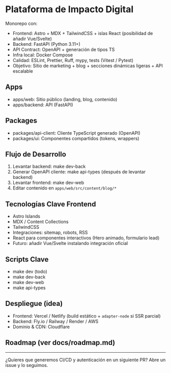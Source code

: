 # Plataforma de Impacto Digital

Monorepo con:
- Frontend: Astro + MDX + TailwindCSS + islas React (posibilidad de añadir Vue/Svelte)
- Backend: FastAPI (Python 3.11+)
- API Contract: OpenAPI + generación de tipos TS
- Infra local: Docker Compose
- Calidad: ESLint, Prettier, Ruff, mypy, tests (Vitest / Pytest)
- Objetivo: Sitio de marketing + blog + secciones dinámicas ligeras + API escalable

## Apps
- apps/web: Sitio público (landing, blog, contenido)
- apps/backend: API (FastAPI)

## Packages
- packages/api-client: Cliente TypeScript generado (OpenAPI)
- packages/ui: Componentes compartidos (tokens, wrappers)

## Flujo de Desarrollo
1. Levantar backend: make dev-back
2. Generar OpenAPI cliente: make api-types (después de levantar backend)
3. Levantar frontend: make dev-web
4. Editar contenido en `apps/web/src/content/blog/*`

## Tecnologías Clave Frontend
- Astro Islands
- MDX / Content Collections
- TailwindCSS
- Integraciones: sitemap, robots, RSS
- React para componentes interactivos (Hero animado, formulario lead)
- Futuro: añadir Vue/Svelte instalando integración oficial

## Scripts Clave
- make dev       (todo)
- make dev-back
- make dev-web
- make api-types

## Despliegue (idea)
- Frontend: Vercel / Netlify (build estático + `adapter-node` si SSR parcial)
- Backend: Fly.io / Railway / Render / AWS
- Dominio & CDN: Cloudflare

## Roadmap (ver docs/roadmap.md)

---
¿Quieres que generemos CI/CD y autenticación en un siguiente PR? Abre un issue y lo seguimos.
